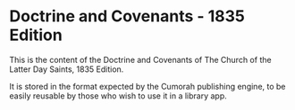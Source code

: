 # Doctrine and Covenants - 1835 Edition

This is the content of the Doctrine and Covenants of The Church of the Latter Day Saints, 1835 Edition.

It is stored in the format expected by the Cumorah publishing engine, to be easily reusable by those who wish to use it in a library app.
